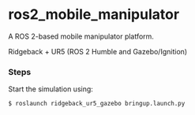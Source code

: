 # ros2_mobile_manipulator
A ROS 2-based mobile manipulator platform.

Ridgeback + UR5 (ROS 2 Humble and Gazebo/Ignition)

### Steps
Start the simulation using:

    $ roslaunch ridgeback_ur5_gazebo bringup.launch.py


